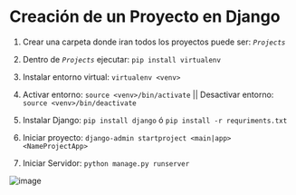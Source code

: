 # Creación de un Proyecto en Django

1. Crear una carpeta donde iran todos los proyectos puede ser: _``Projects``_

2. Dentro de _``Projects``_ ejecutar: ``pip install virtualenv``

3. Instalar entorno virtual: ``virtualenv <venv>``

4. Activar entorno: ``source <venv>/bin/activate`` || Desactivar entorno: ``source <venv>/bin/deactivate``

5. Instalar Django: ``pip install django`` ó ``pip install -r requriments.txt``

6. Iniciar proyecto: ``django-admin startproject <main|app> <NameProjectApp>``

7. Iniciar Servidor: ``python manage.py runserver``

![image](https://raw.githubusercontent.com/wlizama/MDManual/master/assets/images/django-project-installed.png "Django project installed")
